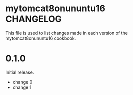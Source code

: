 # mytomcat8onununtu16 CHANGELOG

This file is used to list changes made in each version of the mytomcat8onununtu16 cookbook.

# 0.1.0

Initial release.

- change 0
- change 1

